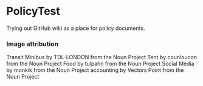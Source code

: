 # PolicyTest

Trying out GitHub wiki as a place for policy documents.

### Image attribution

Transit Minibus by TDL-LONDON from the Noun Project
Tent by counloucon from the Noun Project
Food by tulpahn from the Noun Project
Social Media by monkik from the Noun Project
accounting by Vectors Point from the Noun Project
